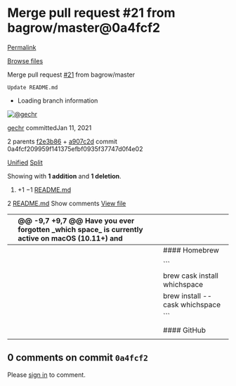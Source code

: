 # Merge pull request \#21 from bagrow/master@0a4fcf2

[Permalink](merge-pull-request-21-from-bagrow-master-0a4fcf2.md)

[Browse files](../tree/gechr-whichspace.md)

 Merge pull request [\#21](../pull/update-readme.md-by-bagrow-pull-request-21.md) from bagrow/master

```text
Update README.md
```

* Loading branch information

 [![@gechr](https://avatars.githubusercontent.com/u/7656560?s=40&v=4)](https://github.com/gechr)

[gechr](../gechr-whichspace-9.md) committedJan 11, 2021

 2 parents [f2e3b86](https://github.com/gechr/WhichSpace/commit/f2e3b86601c4ecdce5bc0dfd7e07b8c6b6b7dc8b) + [a907c2d](https://github.com/gechr/WhichSpace/commit/a907c2dd4bd50441c780578b12ce269d7f31a3c6) commit 0a4fcf209959f141375efbf0935f37747d0f4e02

 [Unified](https://github.com/gechr/WhichSpace/commit/0a4fcf209959f141375efbf0935f37747d0f4e02?branch=0a4fcf209959f141375efbf0935f37747d0f4e02&diff=unified) [Split](https://github.com/gechr/WhichSpace/commit/0a4fcf209959f141375efbf0935f37747d0f4e02?branch=0a4fcf209959f141375efbf0935f37747d0f4e02&diff=split)

 Showing with **1 addition** and **1 deletion**.

1.  +1 −1 [README.md](merge-pull-request-21-from-bagrow-master-0a4fcf2.md#diff-b335630551682c19a781afebcf4d07bf978fb1f8ac04c6bf87428ed5106870f5)

2 [README.md](merge-pull-request-21-from-bagrow-master-0a4fcf2.md#diff-b335630551682c19a781afebcf4d07bf978fb1f8ac04c6bf87428ed5106870f5)  Show comments [View file](https://github.com/gechr/WhichSpace/blob/0a4fcf209959f141375efbf0935f37747d0f4e02/README.md)

|  | @@ -9,7 +9,7 @@ Have you ever forgotten \_which space\_ is currently active on macOS \(10.11+\) and |  |
| :--- | :--- | :--- |
|  |  |  \#\#\#\# Homebrew |
|  |  |  |
|  |  |  \`\`\` |
|  |  |  brew cask install whichspace |
|  |  |  brew install --cask whichspace |
|  |  |  \`\`\` |
|  |  |  |
|  |  |  \#\#\#\# GitHub |
|  |  |  |

##  0 comments on commit `0a4fcf2`

 Please [sign in](https://github.com/login?return_to=https%3A%2F%2Fgithub.com%2Fgechr%2FWhichSpace%2Fcommit%2F0a4fcf209959f141375efbf0935f37747d0f4e02) to comment.

